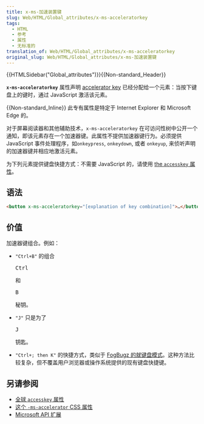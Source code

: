 ```yaml
---
title: x-ms-加速装置键
slug: Web/HTML/Global_attributes/x-ms-acceleratorkey
tags:
  - HTML
  - 参考
  - 属性
  - 无标准的
translation_of: Web/HTML/Global_attributes/x-ms-acceleratorkey
original_slug: Web/HTML/Global_attributes/x-ms-加速装置键
---
```

{{HTMLSidebar("Global_attributes")}}{{Non-standard_Header}}

**`x-ms-acceleratorkey`** 属性声明 [accelerator key](https://docs.microsoft.com/en-us/windows/uwp/design/input/keyboard-accelerators) 已经分配给一个元素：当按下键盘上的键时，通过 JavaScript 激活该元素。

{{Non-standard_Inline}} 此专有属性是特定于 Internet Explorer 和 Microsoft Edge 的。

对于屏幕阅读器和其他辅助技术，`x-ms-acceleratorkey` 在可访问性树中公开一个通知，即该元素存在一个加速器键。此属性不提供加速器键行为。必须提供 JavaScript 事件处理程序，如`onkeypress`, `onkeydown`, 或者 `onkeyup`, 来侦听声明的加速器键并相应地激活元素。

为下列元素提供键盘快捷方式：不需要 JavaScript 的，请使用 [the `accesskey` 属性](/zh-CN/docs/Web/HTML/Global_attributes/accesskey)。

## 语法

```html
<button x-ms-acceleratorkey="[explanation of key combination]">…</button>
```

## 价值

加速器键组合。例如：

- `"Ctrl+B"` 的组合

  <kbd>Ctrl</kbd>

  和

  <kbd>B</kbd>

  秘钥。

- `"J"` 只是为了

  <kbd>J</kbd>

  钥匙。

- `"Ctrl+; then K"` 的快捷方式，类似于 [FogBugz 的就键盘模式](https://help.manuscript.com/7558/fogbugz-keyboard-shortcuts#For_Your_Server_or_non-Ocelot_Keyboard_Shortcuts)。这种方法比较复杂，但不覆盖用户浏览器或操作系统提供的现有键盘快捷键。

## 另请参阅

- [全球 `accesskey` 属性](/zh-CN/docs/Web/HTML/Global_attributes/accesskey)
- [这个 `-ms-accelerator` CSS 属性](/zh-CN/docs/Web/CSS/-ms-accelerator)
- [Microsoft API 扩展](/zh-CN/docs/Web/API/Microsoft_API_extensions)
